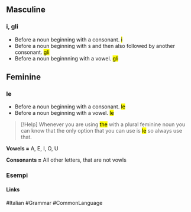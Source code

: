 ## Masculine
### i, gli

- Before a noun beginning with a consonant. <mark class="hltr-red">i</mark>
- Before a noun beginning with s and then also followed by another consonant. <mark class="hltr-orange">gli</mark>
- Before a noun beginnning with a vowel. <mark class="hltr-orange">gli</mark>

## Feminine
### le

- Before a noun beginning with a consonant. <mark class="hltr-green">le</mark>
- Before a noun beginning with a vowel. <mark class="hltr-green">le</mark>

> [!Help]
> Whenever you are using <mark class="hltr-purple">the</mark> with a plural feminine noun you can know that the only option that you can use is <mark class="hltr-green">le</mark> so always use that.

**Vowels =** A, E, I, O, U

**Consonants =** All other letters, that are not vowls

### Esempi


#### Links
#Italian #Grammar #CommonLanguage 